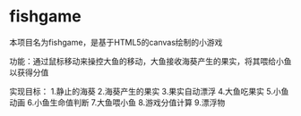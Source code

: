 # fishgame
本项目名为fishgame，是基于HTML5的canvas绘制的小游戏

功能：通过鼠标移动来操控大鱼的移动，大鱼接收海葵产生的果实，将其喂给小鱼以获得分值

实现目标：
1.静止的海葵
2.海葵产生的果实
3.果实自动漂浮
4.大鱼吃果实
5.小鱼动画
6.小鱼生命值判断
7.大鱼喂小鱼
8.游戏分值计算
9.漂浮物
